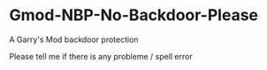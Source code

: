 # Gmod-NBP-No-Backdoor-Please
A Garry's Mod backdoor protection

Please tell me if there is any probleme / spell error

